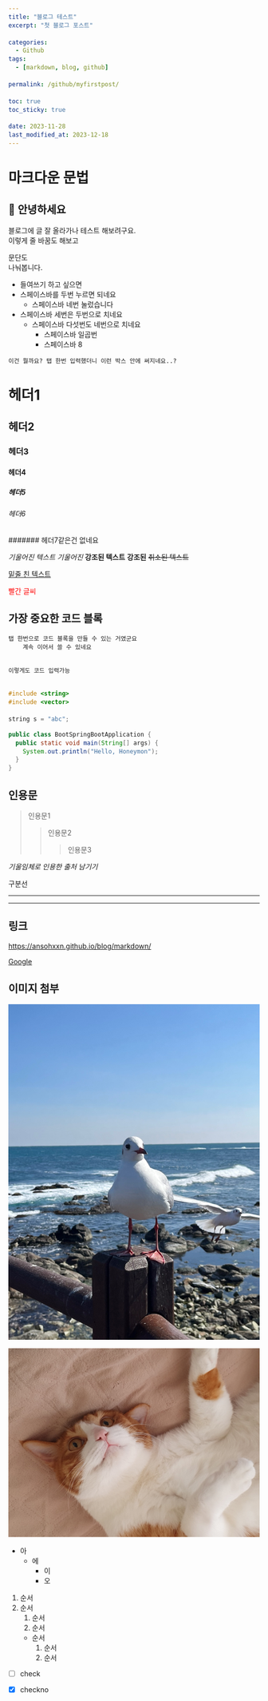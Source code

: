 ```yaml
---
title: "블로그 테스트"
excerpt: "첫 블로그 포스트"

categories:
  - Github
tags:
  - [markdown, blog, github]

permalink: /github/myfirstpost/

toc: true
toc_sticky: true

date: 2023-11-28
last_modified_at: 2023-12-18
---
```

# 마크다운 문법
## 📒 안녕하세요  
블로그에 글 잘 올라가나 테스트 해보려구요. <br> 이렇게 줄 바꿈도 해보고

문단도<br>나눠봅니다.


  - 들여쓰기 하고 싶으면
  - 스페이스바를 두번 누르면 되네요
    - 스페이스바 네번 눌렀습니다
   - 스페이스바 세번은 두번으로 치네요
     - 스페이스바 다섯번도 네번으로 치네요
       - 스페이스바 일곱번
        - 스페이스바 8

    이건 뭘까요? 탭 한번 입력했더니 이런 박스 안에 써지네요..?

# 헤더1
## 헤더2
### 헤더3
#### 헤더4
##### 헤더5
###### 헤더6
####### 헤더7같은건 없네요

*기울어진 텍스트*
_기울어진_
**강조된 텍스트**
__강조된__
~~취소된 텍스트~~

<u>밑줄 친 텍스트</u>

<span style="color:red">빨간 글씨</span>

## 가장 중요한 코드 블록

    탭 한번으로 코드 블록을 만들 수 있는 거였군요
        계속 이어서 쓸 수 있네요

<pre>
<code>
이렇게도 코드 입력가능  
</code>
</pre>

```cpp
#include <string>
#include <vector>

string s = "abc";
```

```java
public class BootSpringBootApplication {
  public static void main(String[] args) {
    System.out.println("Hello, Honeymon");
  }
}
```

## 인용문
>인용문1
>>인용문2
>>>인용문3

<cite>기울임체로 인용한 출처 남기기</cite>

구분선
***
---

## 링크

<https://ansohxxn.github.io/blog/markdown/>

[Google](https://google.com, "google link")


## 이미지 첨부

![image](/assets/images/포항갈매기사진.jpeg)

![image](/assets/images/감자1.jpeg)

- 아
  * 에
    + 이
    - 오


1. 순서
2. 순서
    1. 순서
    2. 순서
    - 순서
        1. 순서
        2. 순서

- [ ] check
- [X] checkno


